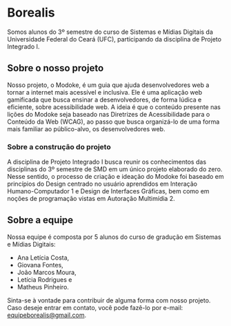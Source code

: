 # Borealis
Somos alunos do 3º semestre do curso de Sistemas e Mídias Digitais da Universidade Federal do Ceará (UFC), participando da disciplina de Projeto Integrado I. 

## Sobre o nosso projeto
Nosso projeto, o Modoke, é um guia que ajuda desenvolvedores web a tornar a internet mais acessível e inclusiva. Ele é uma aplicação web gamificada que busca ensinar a desenvolvedores, de forma lúdica e eficiente, sobre acessibilidade web. A ideia é que o conteúdo presente nas lições do Modoke seja baseado nas Diretrizes de Acessibilidade para o Conteúdo da Web (WCAG), ao passo que busca organizá-lo de uma forma mais familiar ao público-alvo, os desenvolvedores web.

### Sobre a construção do projeto
A disciplina de Projeto Integrado I busca reunir os conhecimentos das disciplinas do 3º semestre de SMD em um único projeto elaborado do zero. Nesse sentido, o processo de criação e ideação do Modoke foi baseado em princípios do Design centrado no usuário aprendidos em Interação Humano-Computador 1 e Design de Interfaces Gráficas, bem como em noções de programação vistas em Autoração Multimídia 2.

## Sobre a equipe
Nossa equipe é composta por 5 alunos do curso de gradução em Sistemas e Mídias Digitais:
- Ana Letícia Costa,
- Giovana Fontes,
- João Marcos Moura,
- Letícia Rodrigues e
- Matheus Pinheiro.

Sinta-se à vontade para contribuir de alguma forma com nosso projeto. Caso deseje entrar em contato, você pode fazê-lo por e-mail: equipeborealis@gmail.com. 
